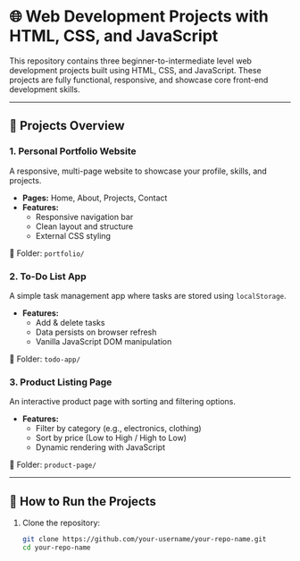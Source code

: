 # 🌐 Web Development Projects with HTML, CSS, and JavaScript

This repository contains three beginner-to-intermediate level web development projects built using HTML, CSS, and JavaScript. These projects are fully functional, responsive, and showcase core front-end development skills.

---

## 📁 Projects Overview

### 1. **Personal Portfolio Website**
A responsive, multi-page website to showcase your profile, skills, and projects.

- **Pages:** Home, About, Projects, Contact
- **Features:**
  - Responsive navigation bar
  - Clean layout and structure
  - External CSS styling

📂 Folder: `portfolio/`

### 2. **To-Do List App**
A simple task management app where tasks are stored using `localStorage`.

- **Features:**
  - Add & delete tasks
  - Data persists on browser refresh
  - Vanilla JavaScript DOM manipulation

📂 Folder: `todo-app/`

### 3. **Product Listing Page**
An interactive product page with sorting and filtering options.

- **Features:**
  - Filter by category (e.g., electronics, clothing)
  - Sort by price (Low to High / High to Low)
  - Dynamic rendering with JavaScript

📂 Folder: `product-page/`

---

## 🚀 How to Run the Projects

1. Clone the repository:
   ```bash
   git clone https://github.com/your-username/your-repo-name.git
   cd your-repo-name
